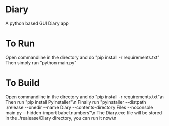 # Diary
A python based GUI Diary app

# To Run
Open commandline in the directory and do "pip install -r requirements.txt"
Then simply run "python main.py"

# To Build
Open commandline in the directory and do "pip install -r requirements.txt"\n
Then run "pip install PyInstaller"\n
Finally run "pyinstaller --distpath ./release --onedir --name Diary --contents-directory Files --noconsole main.py --hidden-import babel.numbers"\n
The Diary.exe file will be stored in the ./realease/Diary directory, you can run it now\n
